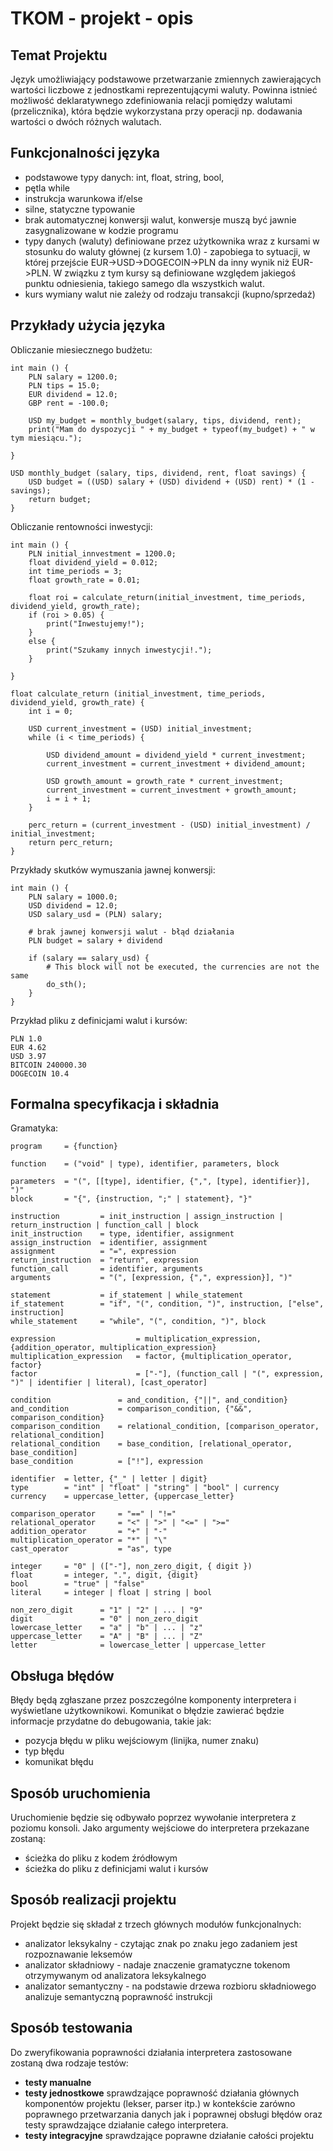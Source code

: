 # TKOM - projekt - opis

## Temat Projektu
Język umożliwiający podstawowe przetwarzanie zmiennych zawierających wartości liczbowe z jednostkami reprezentującymi waluty. Powinna istnieć możliwość deklaratywnego zdefiniowania relacji pomiędzy walutami (przelicznika), która będzie wykorzystana przy operacji np. dodawania wartości o dwóch różnych walutach.

## Funkcjonalności języka
- podstawowe typy danych: int, float, string, bool, 
- pętla while
- instrukcja warunkowa if/else
- silne, statyczne typowanie
- brak automatycznej konwersji walut, konwersje muszą być jawnie zasygnalizowane w kodzie programu
- typy danych (waluty) definiowane przez użytkownika wraz z kursami w stosunku do waluty głównej (z kursem 1.0) - zapobiega to sytuacji, w której przejście EUR->USD->DOGECOIN->PLN da inny wynik niż EUR->PLN. W związku z tym kursy są definiowane względem jakiegoś punktu odniesienia, takiego samego dla wszystkich walut.
- kurs wymiany walut nie zależy od rodzaju transakcji (kupno/sprzedaż)

## Przykłady użycia języka
Obliczanie miesiecznego budżetu:

	int main () {
		PLN salary = 1200.0;
		PLN tips = 15.0;
		EUR dividend = 12.0;
		GBP rent = -100.0;
	
		USD my_budget = monthly_budget(salary, tips, dividend, rent);
		print("Mam do dyspozycji " + my_budget + typeof(my_budget) + " w tym miesiącu.");
	
	}
	
	USD monthly_budget (salary, tips, dividend, rent, float savings) {
		USD budget = ((USD) salary + (USD) dividend + (USD) rent) * (1 - savings);
		return budget;
	}

Obliczanie rentowności inwestycji:

	int main () {
		PLN initial_innvestment = 1200.0;
		float dividend_yield = 0.012;
		int time_periods = 3;
		float growth_rate = 0.01;
	
		float roi = calculate_return(initial_investment, time_periods, dividend_yield, growth_rate);
		if (roi > 0.05) {
			print("Inwestujemy!");
		}
		else {
			print("Szukamy innych inwestycji!.");
		}
	
	}
	
	float calculate_return (initial_investment, time_periods, dividend_yield, growth_rate) {
		int i = 0;
	
		USD current_investment = (USD) initial_investment;
		while (i < time_periods) {
	
			USD dividend_amount = dividend_yield * current_investment;
			current_investment = current_investment + dividend_amount;
	
			USD growth_amount = growth_rate * current_investment;
			current_investment = current_investment + growth_amount;
			i = i + 1;
		}
	
		perc_return = (current_investment - (USD) initial_investment) / initial_investment;
		return perc_return;
	}
	
	
Przykłady skutków wymuszania jawnej konwersji:

	int main () {
		PLN salary = 1000.0;
		USD dividend = 12.0;
		USD salary_usd = (PLN) salary;
		
		# brak jawnej konwersji walut - błąd działania
		PLN budget = salary + dividend 
		
		if (salary == salary_usd) {
			# This block will not be executed, the currencies are not the same
			do_sth();
		}
	}
	
Przykład pliku z definicjami walut i kursów:

	PLN 1.0
	EUR 4.62
	USD 3.97
	BITCOIN 240000.30
	DOGECOIN 10.4

## Formalna specyfikacja i składnia
Gramatyka:
    
    program     = {function}

    function    = ("void" | type), identifier, parameters, block
    
    parameters  = "(", [[type], identifier, {",", [type], identifier}], ")"
    block       = "{", {instruction, ";" | statement}, "}"
    
    instruction         = init_instruction | assign_instruction | return_instruction | function_call | block
    init_instruction    = type, identifier, assignment
    assign_instruction  = identifier, assignment
    assignment          = "=", expression
    return_instruction  = "return", expression
    function_call       = identifier, arguments
    arguments           = "(", [expression, {",", expression}], ")"
    
    statement           = if_statement | while_statement
    if_statement        = "if", "(", condition, ")", instruction, ["else", instruction]
    while_statement     = "while", "(", condition, ")", block
    
    expression                  = multiplication_expression, {addition_operator, multiplication_expression}
    multiplication_expression   = factor, {multiplication_operator, factor}
    factor                      = ["-"], (function_call | "(", expression, ")" | identifier | literal), [cast_operator]
    
    condition               = and_condition, {"||", and_condition}
    and_condition           = comparison_condition, {"&&", comparison_condition}
    comparison_condition    = relational_condition, [comparison_operator, relational_condition]
    relational_condition    = base_condition, [relational_operator, base_condition]
    base_condition          = ["!"], expression
    
    identifier  = letter, {"_" | letter | digit}
	type        = "int" | "float" | "string" | "bool" | currency
	currency    = uppercase_letter, {uppercase_letter}
    
    comparison_operator     = "==" | "!="
    relational_operator     = "<" | ">" | "<=" | ">="
    addition_operator       = "+" | "-"
    multiplication_operator = "*" | "\"
    cast_operator           = "as", type
    	
    integer     = "0" | (["-"], non_zero_digit, { digit })
    float       = integer, ".", digit, {digit}
    bool        = "true" | "false"
    literal     = integer | float | string | bool
    	
	non_zero_digit      = "1" | "2" | ... | "9"
	digit               = "0" | non_zero_digit
	lowercase_letter    = "a" | "b" | ... | "z"
	uppercase_letter    = "A" | "B" | ... | "Z"
	letter              = lowercase_letter | uppercase_letter
	

## Obsługa błędów
Błędy będą zgłaszane przez poszczególne komponenty interpretera i wyświetlane użytkownikowi. Komunikat o błędzie zawierać będzie informacje przydatne do debugowania, takie jak:

- pozycja błędu w pliku wejściowym (linijka, numer znaku)
- typ błędu
- komunikat błędu


## Sposób uruchomienia
Uruchomienie będzie się odbywało poprzez wywołanie interpretera z poziomu konsoli. Jako argumenty wejściowe do interpretera przekazane zostaną:

- ścieżka do pliku z kodem źródłowym
- ścieżka do pliku z definicjami walut i kursów

## Sposób realizacji projektu
Projekt będzie się składał z trzech głównych modułów funkcjonalnych:

- analizator leksykalny - czytając znak po znaku jego zadaniem jest rozpoznawanie leksemów
- analizator składniowy - nadaje znaczenie gramatyczne tokenom otrzymywanym od analizatora leksykalnego
- analizator semantyczny - na podstawie drzewa rozbioru składniowego analizuje semantyczną poprawność instrukcji

## Sposób testowania
Do zweryfikowania poprawności działania interpretera zastosowane zostaną dwa rodzaje testów:

- **testy manualne**
- **testy jednostkowe** sprawdzające poprawność działania głównych komponentów projektu (lekser, parser itp.) w kontekście zarówno poprawnego przetwarzania danych jak i poprawnej obsługi błędów oraz testy sprawdzające działanie całego interpretera.
- **testy integracyjne** sprawdzające poprawne działanie całości projektu